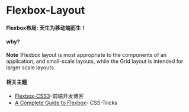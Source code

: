 #  Flexbox-Layout

#### Flexbox布局: 天生为移动端而生！

#### why?
   __Note__ :Flexbox layout is most appropriate to the components of an application, and small-scale layouts, while the Grid layout is intended for larger scale layouts.



























#### 相关主题

- [Flexbox-CSS3](http://caibaojian.com/flexbox-guide.html)-前端开发博客
- [A Complete Guide to Flexbox](https://css-tricks.com/snippets/css/a-guide-to-flexbox/)- CSS-Tricks

